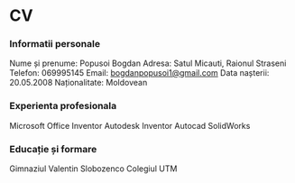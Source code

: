 # CV

### Informatii personale
Nume și prenume: Popusoi Bogdan 
Adresa: Satul Micauti, Raionul Straseni
Telefon: 069995145
Email: bogdanpopusoi1@gmail.com
Data nașterii: 20.05.2008
Naționalitate: Moldovean 

### Experienta profesionala
Microsoft Office
Inventor Autodesk 
Inventor Autocad 
SolidWorks

### Educație și formare
Gimnaziul Valentin Slobozenco
Colegiul UTM

